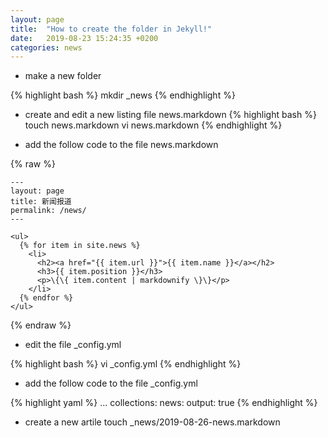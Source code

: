 ```yaml
---
layout: page
title:  "How to create the folder in Jekyll!"
date:   2019-08-23 15:24:35 +0200
categories: news
---
```


- make a new folder

{% highlight bash %}
mkdir _news
{% endhighlight %}

- create and edit a new listing file news.markdown
{% highlight bash %}
touch news.markdown
vi news.markdown
{% endhighlight %}

- add the follow code to the file news.markdown

{% raw %}
```liquid
---
layout: page
title: 新闻报道
permalink: /news/
---

<ul>
  {% for item in site.news %}
    <li>
      <h2><a href="{{ item.url }}">{{ item.name }}</a></h2>
      <h3>{{ item.position }}</h3>
      <p>\{\{ item.content | markdownify \}\}</p>
    </li>
  {% endfor %}
</ul>
```
{% endraw %}

- edit the file _config.yml

{% highlight bash %}
vi _config.yml
{% endhighlight %}

- add the follow code to the file _config.yml

{% highlight yaml %}
...
collections:
  news:
    output: true
{% endhighlight %}

- create a new artile
touch _news/2019-08-26-news.markdown
